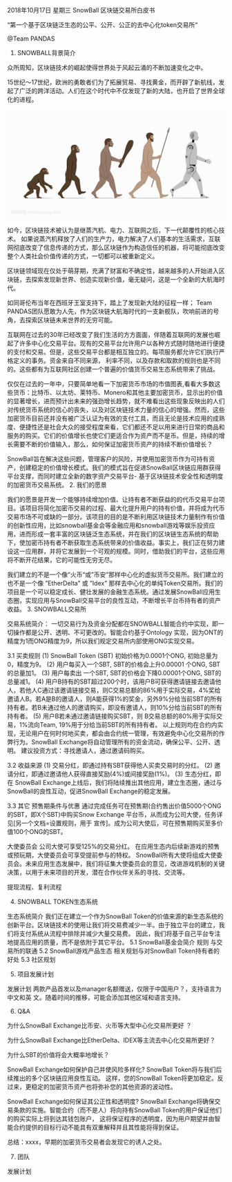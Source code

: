 2018年10月17日  星期三
SnowBall 区块链交易所白皮书







“第一个基于区块链泛生态的公平、公开、公正的去中心化token交易所“















@Team PANDAS


 
1.	SNOWBALL背景简介

众所周知，区块链技术的崛起使得世界处于风起云涌的不断加速变化之中。

15世纪～17世纪，欧洲的勇敢者们为了拓展贸易、寻找黄金，而开辟了新航线，发起了广泛的跨洋活动。人们在这个时代中不仅发现了新的大陆，也开启了世界全球化的进程。
 
<p align="center">
  <img src = "./png/pic1.png">
</p>

如今，区块链技术被认为是继蒸汽机、电力、互联网之后，下一代颠覆性的核心技术。 如果说蒸汽机释放了人们的生产力，电力解决了人们基本的生活需求，互联网彻底改变了信息传递的方式，那么区块链作为构造信任的机器，将可能彻底改变整个人类社会价值传递的方式，一切都可以被重新定义。

区块链领域现在仅处于萌芽期，充满了财富和不确定性，越来越多的人开始进入区块链，去探索发现新世界、创造实现新价值，毫无疑问，这是一个全新的大航海时代。

如同哥伦布当年在西班牙王室支持下，踏上了发现新大陆的征程一样； Team PANDAS团队愿敢为人先，作为区块链大航海时代的一支新舰队，吹响前进的号角，去探索区块链未来世界的无穷可能。

互联网在过去的30年已经改变了我们生活的方方面面，伴随着互联网的发展也崛起了许多中心化交易平台。现有的交易平台允许用户以各种方式随时随地进行便捷的支付和交易。但是，这些交易平台都是相互独立的。每项服务都允许它们执行严格定义的事务。资金来自不同来源， 利率不同，以及存款和取款的规则也是不同的。这些都有为互联网社区创建一个普遍的价值货币交易生态系统带来了挑战。

仅仅在过去的一年中，只要简单地看一下加密货币市场的市值图表,看看大多数这
些货币：比特币、以太坊、莱特币、Monero和其他主要加密货币，显示出的价值的显著增长，进而预计出未来的强劲增长趋势，就不难看出这些现象反映出的人们对传统货币系统的信心的丧失，以及对区块链技术力量的信心的增强。然而，这些加密货币目前还并没有被广泛认证为有效的支付工具，而且无论是技术应用的成熟度、便捷性还是社会大众的接受程度来看，它们都还不足以用来进行日常的商品和服务的购买。它们的价值增长也使它们更适合作为资产而不是币。但是，持续的增长需要不断的价值输入，那么，如何保证加密货币资产的持续不断价值增长？

SnowBall旨在解决这些问题，管理客户的风险，并使用加密货币作为可持有资产，创建稳定的价值增长模式。我们的模式旨在促进SnowBall区块链应用群获得平台支撑，而同时建立全新的数字资产交易平台- 基于区块链技术安全性和透明度的加密货币交易系统。
2.	我们的愿景

我们的愿景是开发一个能够持续增加价值、让持有者不断获益的的代币交易平台项目。该项目将简化加密币交易的过程、最大化提升用户的持有价值，并将成为代币交易市场不可或缺的一部分。该项目的目的是不断利用区块链技术力量制作有价值的创新性应用，比如snowball基金会等金融应用和snowball游戏等娱乐投资应用，进而形成一套丰富的区块链泛生态系统，并在我们的区块链生态系统的帮助下，使加密币持有者不断获取生态系统带来的价值收益。事实上，我们正在努力建设这一应用群，并将它发展到一个可观的规模。同时，借助我们的平台，这些应用将不断开花结果，它的可能性无穷无尽。

我们建立的不是一个像“火币“或”币安“那样中心化的虚拟货币交易所。我们建立的也不是一个像 ”EtherDelta” 或 ”Idex” 那样去中心化的单纯Token交易所。我们的项目是一个可以稳定成长、健壮发展的金融生态系统。通过发展SnowBall应用生态圈，实现应用与SnowBall交易平台的良性互动，不断增长平台币持有者的资产收益。
3.	SNOWBALL交易所

交易系统简介：
一切交易行为及资金分配都在SNOWBALL智能合约中实现，即一切操作都是公开、透明、不可更改的。智能合约基于Ontology 实现，因为ONT的精度为1而ONG精度为9，所以我们规定交易所内部使用ONG实现交易。

3.1 买卖规则
(1) SnowBall Token (SBT) 初始价格为0.0001个ONG, 初始总量为0，精度为9。
(2) 用户每买入一个SBT, SBT的价格会上升0.00001 个ONG, SBT的总量加1。
(3) 用户每卖出 一个SBT, SBT的价格会下降0.00001个ONG, SBT的总量减1。
(4) 用户B持有的SBT超过200个时，该用户B可获得邀请链接去邀请他人，若他人C通过该邀请链接交易，则C交易总额的86%用于实际交易，4%奖给邀请人B。若A是B的邀请人，则A能获得1%的奖金，另外9%分给当前SBT的所有持有者。若B未通过他人的邀请购买，即没有邀请人，则10%分给当前SBT的所有持有者。
(5) 用户B若未通过邀请链接购买SBT，则 B交易总额的80%用于实际交易，1%流向Team, 19%用于分给当前SBT的所有持有者。
以上规则均在合约内实现，无论用户在何时何地买卖，都会由合约统一管理，有效避免中心化交易所的作弊行为。SnowBall Exchange将自动管理所有的资金流动，确保公平、公开、透明。
建议投资方式：寻找邀请人，通过邀请码购买。

3.2 收益来源
(1) 交易分红，即通过持有SBT获得他人买卖交易时的分红。
(2) 邀请分红，即通过邀请他人获得直接奖励(4%)或间接奖励(1%)。
(3) 生态分红，即在 SnowBall Exchange上线后，我们将陆续推出其他应用，建立生态圈，通过与SnowBall的良性互动，促进SnowBall Exchange的稳定发展。

3.3 其它
预售期条件与优惠
通过完成任务可在预售期(合约售出价值5000个ONG的SBT，即X个SBT)中购买Snow Exchange 平台币，从而成为公司大使，任务详见[另一个文档=设置规则，用于 宣传]。成为公司大使后，可在预售期购买至多价值100个ONG的SBT。

大使委员会
公司大使可享受125%的交易分红。
在应用生态内后续新游戏的预售或预玩期，大使委员会可享受提前参与的特权。
SnowBall所有大使将组成大使委员会。未来应用生态发展中，我们将征集大使委员会的意见，改进游戏机制的关键决策，以用于未来项目的开发，潜在合作伙伴关系的寻找、交流等。


提现流程、复利流程



4.	SNOWBALL TOKEN生态系统

生态系统简介
我们正在建立一个作为SnowBall Token的价值来源的新生态系统的创新平台。区块链技术的使用让我们将交易费减少一半。由于独立平台的建立，我们将支付系统从流程中排除并减少大量交易费。 因此，我们将基于自己平台专注地提高应用的质量，而不是依附于其它平台。 
5.1 SnowBall基金会简介
规则
与交易所的联通
5.2 SnowBall游戏产品生态
相关规划与对SnowBall Token持有者的好处
5.3 社区规划

5.	项目发展计划

发展计划
两款产品首发以及manager名额赠送，仅限于中国用户？，支持语言为中文和英 文。随着时间的推移，可能会添加其他区域和语言支持。 


6.	Q&A

为什么SnowBall Exchange比币安、火币等大型中心化交易所更好 ？

为什么SnowBall Exchange比EtherDelta、IDEX等主流去中心化交易所更好？

为什么SBT的价值将会大概率地增长？

SnowBall Exchange如何保护自己并使风险多样化?
SnowBall Token将与我们后续推出的多个区块链应用良性互动。 这样，您的SnowBall Token将更加稳定。反过来，更稳定的加密货币资产也将弥补您的其他资源的波动性。

SnowBall Exchange如何保证其公正性和透明度?
SnowBall Exchange将确保交易条款的实施。智能合约（而不是人）将向持有SnowBall Token的用户保证他们的购买实际上将到达其钱包账户， 这将保证程序的透明度，因为用户期望并由智能合约提供的目标行动不能具有双重解释并且其性能将得到保证。 


总结：xxxx，早期的加密货币交易者会发现它的诱人之处。


7.	团队

发展计划



